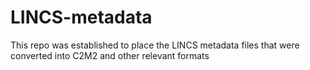 # LINCS-metadata
This repo was established to place the LINCS metadata files that were converted into C2M2 and other relevant formats 
